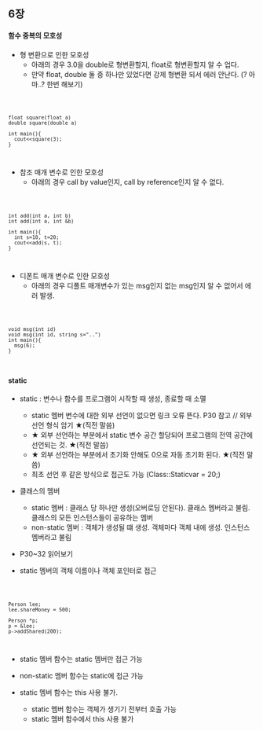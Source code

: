 ## 6장

#### 함수 중복의 모호성
* 형 변환으로 인한 모호성
  + 아래의 경우 3.0을 double로 형변환할지, float로 형변환할지 알 수 업다.
  + 만약 float, double 둘 중 하나만 있었다면 강제 형변환 되서 에러 안난다. (? 아마..? 한번 해보기)
  
<code>
  
    float square(float a)
    double square(double a)
    
    int main(){
      cout<<square(3);
    }
    
</code>

* 참조 매개 변수로 인한 모호성
  + 아래의 경우 call by value인지, call by reference인지 알 수 없다.

<code>
  
    int add(int a, int b)
    int add(int a, int &b)
    
    int main(){
      int s=10, t=20;
      cout<<add(s, t);
    }
    
</code>

* 디폰트 매개 변수로 인한 모호성
  + 아래의 경우 디폴트 매개변수가 있는 msg인지 없는 msg인지 알 수 없어서 에러 발생.

<code>
  
    void msg(int id)
    void msg(int id, string s="..")
    int main(){
      msg(6);
    }
    
</code>

#### static

* static : 변수나 함수를 프로그램이 시작할 때 생성, 종료할 때 소멸
  + static 멤버 변수에 대한 외부 선언이 없으면 링크 오류 뜬다. P30 참고 // 외부 선언 형식 암기 ★(직전 말씀)
  + ★ 외부 선언하는 부분에서 static 변수 공간 할당되어 프로그램의 전역 공간에 선언되는 것. ★(직전 말씀)
  + ★ 외부 선언하는 부분에서 초기화 안해도 0으로 자동 초기화 된다. ★(직전 말씀)
  + 최초 선언 후 같은 방식으로 접근도 가능 (Class::Staticvar = 20;)

* 클래스의 멤버
  + static 멤버 : 클래스 당 하나만 생성(오버로딩 안된다). 클래스 멤버라고 불림. 클래스의 모든 인스턴스들이 공유하는 멤버
  + non-static 멤버 : 객체가 생성될 떄 생성. 객체마다 객체 내에 생성. 인스턴스 멤버라고 불림
  
* P30~32 읽어보기

* static 멤버의 객체 이름이나 객체 포인터로 접근

<code>
  
    Person lee;
    lee.shareMoney = 500;
    
    Person *p;
    p = &lee;
    p->addShared(200);
    
</code>

* static 멤버 함수는 static 멤버만 접근 가능

* non-static 멤버 함수는 static에 접근 가능

* static 멤버 함수는 this 사용 불가.
  + static 멤버 함수는 객체가 생기기 전부터 호출 가능
  + static 멤버 함수에서 this 사용 불가

